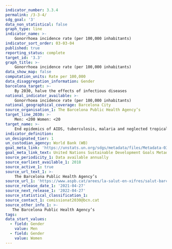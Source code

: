 ```yaml
---
indicator_number: 3.3.4
permalink: /3-3-4/
sdg_goal: '3'
data_non_statistical: false
graph_type: line
indicator_name: >-
    Gonorrhoea incidence rate (per 100,000 inhabitants)
indicator_sort_order: 03-03-04
published: true
reporting_status: complete
target_id: '3.3'
graph_title: >-
    Gonorrhoea incidence rate (per 100,000 inhabitants)
data_show_map: false
computation_units: Rate per 100,000
data_disaggregation_information: Gender
barcelona_target: >-
    By 2030, halve the effects of infectious diseases
national_indicator_available: >-
    Gonorrhoea incidence rate (per 100,000 inhabitants)
national_geographical_coverage: Barcelona City 
source_organisation_1: The Barcelona Public Health Agency’s  
target_line_2030: >-
    Men: <200 Women: <20
target_name: >-
    End epidemics of AIDS, tuberculosis, malaria and neglected tropical diseases, as well as combating hepatitis, water-borne diseases and other communicable diseases
indicator_definition:
un_designated_tier: 1
un_custodian_agency: World Bank (WB)
goal_meta_link: 'https://unstats.un.org/sdgs/metadata/files/Metadata-03-03-04.pdf'
goal_meta_link_text: United Nations Sustainable Development Goals Metadata (pdf 894kB)
source_periodicity_1: Data available annually
source_earliest_available_1: 2018
source_active_1: true
source_url_text_1: >-
    The Barcelona Public Health Agency’s 
source_url_1: 'https://www.aspb.cat/arees/la-salut-en-xifres/salut-barcelona/'
source_release_date_1: '2021-04-27'
source_next_release_1: '2022-04-27'
source_statistical_classification_1: 
source_contact_1: comissionat2030@bcn.cat
source_other_info_1: >-
   The Barcelona Public Health Agency’s 
tags:
data_start_values:
  - field: Gender
    value: Men
  - field: Gender  
    value: Women
---
```

